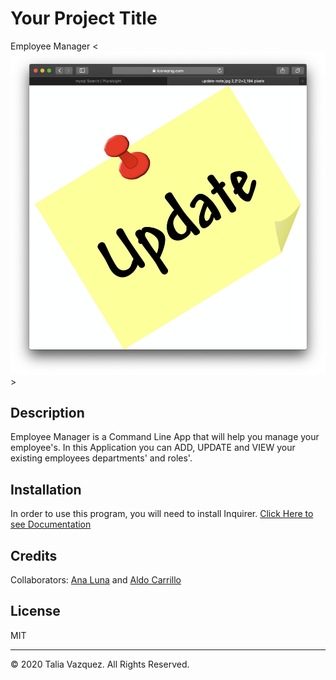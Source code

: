 # Your Project Title
Employee Manager
<![gif or image demo](./assets/replace.png)>
## Description

Employee Manager is a Command Line App that will help you manage your employee's. In this Application you can ADD, UPDATE and VIEW your existing employees departments' and roles'.

## Installation

In order to use this program, you will need to install Inquirer.
[Click Here to see Documentation](https://www.npmjs.com/package/inquirer)

## Credits

Collaborators: [Ana Luna](#) and [Aldo Carrillo](#) 

## License

MIT

---
© 2020 Talia Vazquez. All Rights Reserved.

